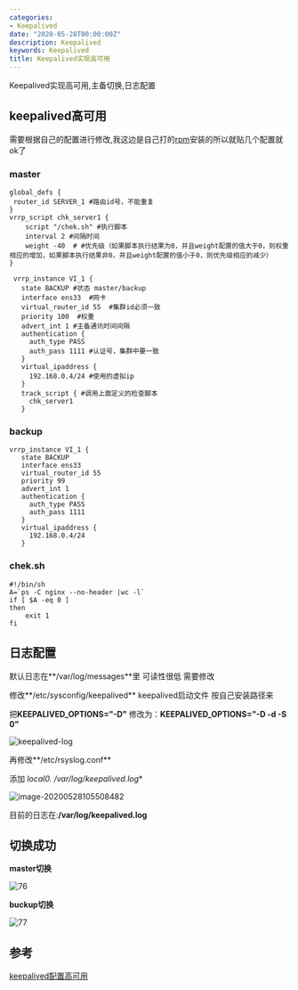 ```yaml
---
categories:
- Keepalived
date: "2020-05-28T00:00:00Z"
description: Keepalived
keywords: Keepalived
title: Keepalived实现高可用
---
```


Keepalived实现高可用,主备切换,日志配置

<!--more-->

## keepalived高可用

需要根据自己的配置进行修改,我这边是自己打的[rpm](./2020-3-31-nginx-keepalived-builds)安装的所以就贴几个配置就ok了

### master

```shell
global_defs {
 router_id SERVER_1 #路由id号，不能重复
}
vrrp_script chk_server1 { 
    script "/chek.sh" #执行脚本
    interval 2 #间隔时间
    weight -40  # #优先级（如果脚本执行结果为0，并且weight配置的值大于0，则权重相应的增加，如果脚本执行结果非0，并且weight配置的值小于0，则优先级相应的减少）
}             
      
 vrrp_instance VI_1 {
   state BACKUP #状态 master/backup
   interface ens33  #网卡
   virtual_router_id 55  #集群id必须一致
   priority 100  #权重
   advert_int 1 #主备通讯时间间隔
   authentication {
     auth_type PASS
     auth_pass 1111 #认证号，集群中要一致
   }
   virtual_ipaddress {
     192.168.0.4/24 #使用的虚拟ip
   }
   track_script { #调用上面定义的检查脚本
     chk_server1 
   }

```

### backup

```
vrrp_instance VI_1 {
   state BACKUP 
   interface ens33
   virtual_router_id 55
   priority 99
   advert_int 1
   authentication {
     auth_type PASS
     auth_pass 1111
   }
   virtual_ipaddress {
     192.168.0.4/24
   }

```

### chek.sh

```shell
#!/bin/sh
A=`ps -C nginx --no-header |wc -l`
if [ $A -eq 0 ]
then
    exit 1
fi
```

## 日志配置

默认日志在**/var/log/messages**里 可读性很低 需要修改

修改**/etc/sysconfig/keepalived**  keepalived启动文件 按自己安装路径来

把**KEEPALIVED_OPTIONS="-D"** 修改为：**KEEPALIVED_OPTIONS="-D -d -S 0"**

![keepalived-log](https://i.inderiva.eu.org/keepalived/keepalived-log.png)

再修改**/etc/rsyslog.conf** 

添加   **local0.*                                                /var/log/keepalived.log**

![image-20200528105508482](https://i.inderiva.eu.org/rsyslog/rsyslog-keepalived-log.png)

目前的日志在:**/var/log/keepalived.log** 

## 切换成功

**master切换**

![76](https://i.inderiva.eu.org/keepalived/keepalived-switch-master.png)

**buckup切换**

![77](https://i.inderiva.eu.org/keepalived/keepalived-switch-buckup.png)

## 参考

[keepalived配置高可用](http://www.linkops.cn/820.htm)